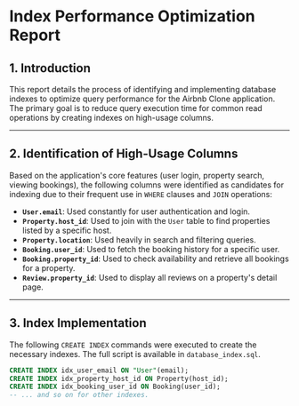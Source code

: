 # Index Performance Optimization Report

## 1. Introduction

This report details the process of identifying and implementing database indexes to optimize query performance for the Airbnb Clone application. The primary goal is to reduce query execution time for common read operations by creating indexes on high-usage columns.

---

## 2. Identification of High-Usage Columns

Based on the application's core features (user login, property search, viewing bookings), the following columns were identified as candidates for indexing due to their frequent use in `WHERE` clauses and `JOIN` operations:

- **`User.email`**: Used constantly for user authentication and login.
- **`Property.host_id`**: Used to join with the `User` table to find properties listed by a specific host.
- **`Property.location`**: Used heavily in search and filtering queries.
- **`Booking.user_id`**: Used to fetch the booking history for a specific user.
- **`Booking.property_id`**: Used to check availability and retrieve all bookings for a property.
- **`Review.property_id`**: Used to display all reviews on a property's detail page.

---

## 3. Index Implementation

The following `CREATE INDEX` commands were executed to create the necessary indexes. The full script is available in `database_index.sql`.

```sql
CREATE INDEX idx_user_email ON "User"(email);
CREATE INDEX idx_property_host_id ON Property(host_id);
CREATE INDEX idx_booking_user_id ON Booking(user_id);
-- ... and so on for other indexes.
